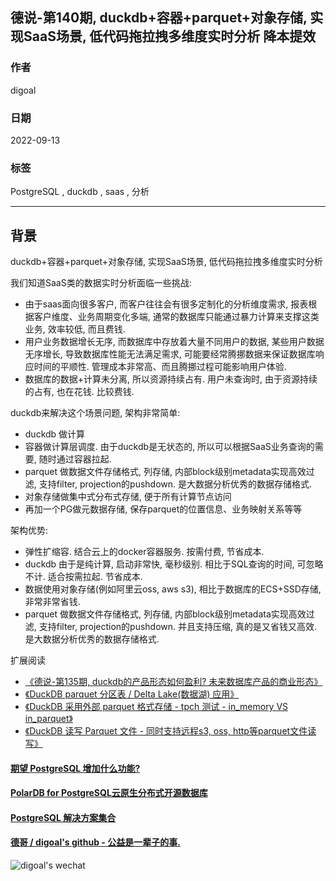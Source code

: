 ## 德说-第140期, duckdb+容器+parquet+对象存储, 实现SaaS场景, 低代码拖拉拽多维度实时分析 降本提效  
                                          
### 作者                                          
digoal                             
                                          
### 日期                                          
2022-09-13                                          
                                          
### 标签                                          
PostgreSQL , duckdb , saas , 分析             
                              
----                                          
                                          
## 背景     
duckdb+容器+parquet+对象存储, 实现SaaS场景, 低代码拖拉拽多维度实时分析  
  
我们知道SaaS类的数据实时分析面临一些挑战:  
- 由于saas面向很多客户, 而客户往往会有很多定制化的分析维度需求, 报表根据客户维度、业务周期变化多端, 通常的数据库只能通过暴力计算来支撑这类业务, 效率较低, 而且费钱. 
- 用户业务数据增长无序, 而数据库中存放着大量不同用户的数据, 某些用户数据无序增长, 导致数据库性能无法满足需求, 可能要经常腾挪数据来保证数据库响应时间的平顺性. 管理成本非常高、而且腾挪过程可能影响用户体验. 
- 数据库的数据+计算未分离, 所以资源持续占有. 用户未查询时, 由于资源持续的占有, 也在花钱. 比较费钱.    
  
duckdb来解决这个场景问题, 架构非常简单:    
- duckdb 做计算    
- 容器做计算层调度. 由于duckdb是无状态的, 所以可以根据SaaS业务查询的需要, 随时通过容器拉起.       
- parquet 做数据文件存储格式, 列存储, 内部block级别metadata实现高效过滤, 支持filter, projection的pushdown. 是大数据分析优秀的数据存储格式.  
- 对象存储做集中式分布式存储, 便于所有计算节点访问    
- 再加一个PG做元数据存储, 保存parquet的位置信息、业务映射关系等等    
  
架构优势:  
- 弹性扩缩容. 结合云上的docker容器服务. 按需付费, 节省成本.   
- duckdb 由于是纯计算, 启动非常快, 毫秒级别. 相比于SQL查询的时间, 可忽略不计.  适合按需拉起.  节省成本.   
- 数据使用对象存储(例如阿里云oss, aws s3), 相比于数据库的ECS+SSD存储, 非常非常省钱.   
- parquet 做数据文件存储格式, 列存储, 内部block级别metadata实现高效过滤, 支持filter, projection的pushdown. 并且支持压缩, 真的是又省钱又高效.  是大数据分析优秀的数据存储格式.   
  
扩展阅读  
- [《德说-第135期, duckdb的产品形态如何盈利? 未来数据库产品的商业形态》](../202209/20220909_02.md)    
- [《DuckDB parquet 分区表 / Delta Lake(数据湖) 应用》](../202209/20220905_01.md)    
- [《DuckDB 采用外部 parquet 格式存储 - tpch 测试 - in_memory VS in_parquet》](../202209/20220901_05.md)    
- [《DuckDB 读写 Parquet 文件 - 同时支持远程s3, oss, http等parquet文件读写》](../202209/20220901_01.md)    
  
  
  
#### [期望 PostgreSQL 增加什么功能?](https://github.com/digoal/blog/issues/76 "269ac3d1c492e938c0191101c7238216")
  
  
#### [PolarDB for PostgreSQL云原生分布式开源数据库](https://github.com/ApsaraDB/PolarDB-for-PostgreSQL "57258f76c37864c6e6d23383d05714ea")
  
  
#### [PostgreSQL 解决方案集合](https://yq.aliyun.com/topic/118 "40cff096e9ed7122c512b35d8561d9c8")
  
  
#### [德哥 / digoal's github - 公益是一辈子的事.](https://github.com/digoal/blog/blob/master/README.md "22709685feb7cab07d30f30387f0a9ae")
  
  
![digoal's wechat](../pic/digoal_weixin.jpg "f7ad92eeba24523fd47a6e1a0e691b59")
  
